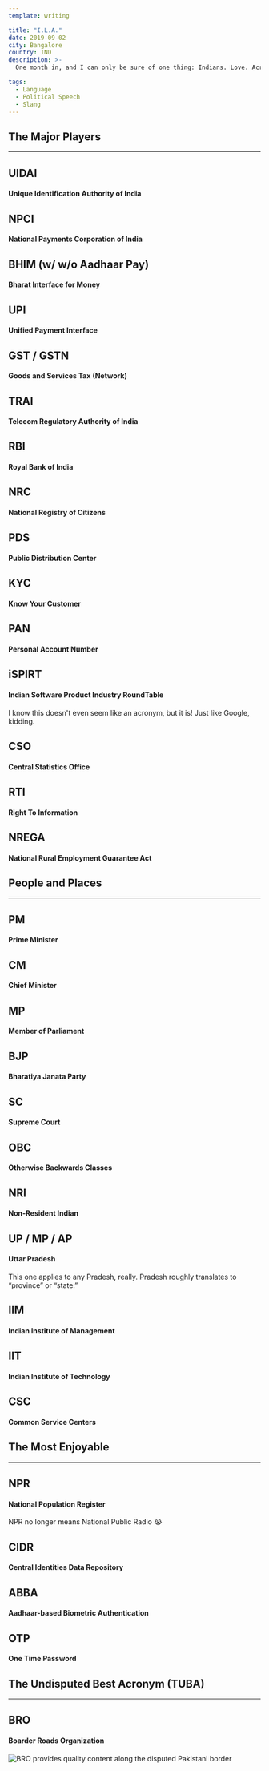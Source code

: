 ```yaml
---
template: writing

title: "I.L.A."
date: 2019-09-02
city: Bangalore
country: IND
description: >-
  One month in, and I can only be sure of one thing: Indians. Love. Acronyms. Acronyms are ubiquitous here, even English text slang! So rather than just sit here and SMH, I decided I'd make a cheat sheet for you and me both.

tags:
  - Language
  - Political Speech
  - Slang
---
```


## **The Major Players**

---

## UIDAI

#### Unique Identification Authority of India

## NPCI

#### National Payments Corporation of India

## BHIM (w/ w/o Aadhaar Pay)

#### Bharat Interface for Money

## UPI

#### Unified Payment Interface

## GST / GSTN

#### Goods and Services Tax (Network)

## TRAI

#### Telecom Regulatory Authority of India

## RBI

#### Royal Bank of India

## NRC

#### National Registry of Citizens

## PDS

#### Public Distribution Center

## KYC

#### Know Your Customer

## PAN

#### Personal Account Number

## iSPIRT

#### Indian Software Product Industry RoundTable

I know this doesn't even seem like an acronym, but it is! Just like Google, kidding.

## CSO

#### Central Statistics Office

## RTI

#### Right To Information

## NREGA

#### National Rural Employment Guarantee Act 

## **People and Places**

---

## PM

#### Prime Minister

## CM

#### Chief Minister

## MP

#### Member of Parliament

## BJP

#### Bharatiya Janata Party

## SC

#### Supreme Court

## OBC

#### Otherwise Backwards Classes

## NRI

#### Non-Resident Indian

## UP / MP / AP

#### Uttar Pradesh

This one applies to any Pradesh, really. Pradesh roughly translates to “province” or “state.”

## IIM

#### Indian Institute of Management

## IIT

#### Indian Institute of Technology

## CSC

#### Common Service Centers

## **The Most Enjoyable**

---

## NPR

#### National Population Register

NPR no longer means National Public Radio 😭

## CIDR

#### Central Identities Data Repository

## ABBA

#### Aadhaar-based Biometric Authentication

## OTP

#### One Time Password

## **The Undisputed Best Acronym (TUBA)**

---

## BRO

#### Boarder Roads Organization

![BRO provides quality content along the disputed Pakistani border](../images/bro.jpg)
